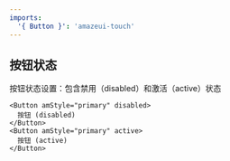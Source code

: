 ```yaml
---
imports:
  '{ Button }': 'amazeui-touch'
---
```


## 按钮状态

按钮状态设置：包含禁用（disabled）和激活（active）状态

```demo
<Button amStyle="primary" disabled>
  按钮 (disabled)
</Button>
<Button amStyle="primary" active>
  按钮 (active)
</Button>
```
